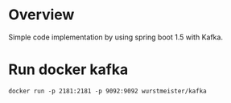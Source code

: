 # Overview
Simple code implementation by using spring boot 1.5 with Kafka.

# Run docker kafka


    docker run -p 2181:2181 -p 9092:9092 wurstmeister/kafka
    
 
